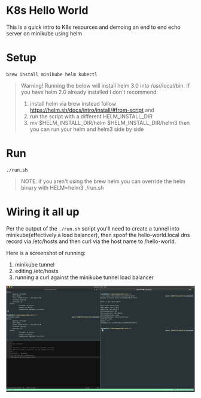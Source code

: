 # K8s Hello World

This is a quick intro to K8s resources and demoing an end to end echo server on minikube using helm

# Setup

```
brew install minikube helm kubectl
```

> Warning! Running the below will install helm 3.0 into /usr/local/bin. If you have helm 2.0 already installed I don't recommend:
> 1. install helm via brew instead follow https://helm.sh/docs/intro/install/#from-script and 
> 2. run the script with a different HELM_INSTALL_DIR
> 3. mv $HELM_INSTALL_DIR/helm $HELM_INSTALL_DIR/helm3 
> then you can run your helm and helm3 side by side

# Run

```
./run.sh
```

> NOTE: if you aren't using the brew helm you can override the helm binary with HELM=helm3 ./run.sh

# Wiring it all up

Per the output of the `./run.sh` script you'll need to create a tunnel into minikube(effectively a load balancer), then spoof the hello-world.local dns record via /etc/hosts and then curl via the host name to /hello-world.

Here is a screenshot of running:
1. minikube tunnel
2. editing /etc/hosts
3. running a curl against the minikube tunnel load balancer

![sample](https://github.com/jshaw86/k8s-intro/blob/master/sample.png)
